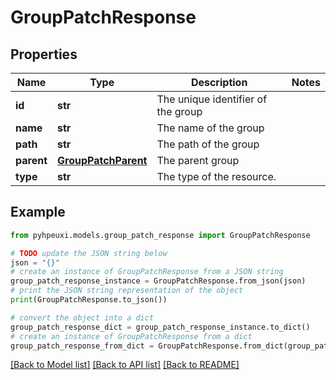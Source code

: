 # GroupPatchResponse


## Properties

Name | Type | Description | Notes
------------ | ------------- | ------------- | -------------
**id** | **str** | The unique identifier of the group | 
**name** | **str** | The name of the group | 
**path** | **str** | The path of the group | 
**parent** | [**GroupPatchParent**](GroupPatchParent.md) | The parent group | 
**type** | **str** | The type of the resource. | 

## Example

```python
from pyhpeuxi.models.group_patch_response import GroupPatchResponse

# TODO update the JSON string below
json = "{}"
# create an instance of GroupPatchResponse from a JSON string
group_patch_response_instance = GroupPatchResponse.from_json(json)
# print the JSON string representation of the object
print(GroupPatchResponse.to_json())

# convert the object into a dict
group_patch_response_dict = group_patch_response_instance.to_dict()
# create an instance of GroupPatchResponse from a dict
group_patch_response_from_dict = GroupPatchResponse.from_dict(group_patch_response_dict)
```
[[Back to Model list]](../README.md#documentation-for-models) [[Back to API list]](../README.md#documentation-for-api-endpoints) [[Back to README]](../README.md)


